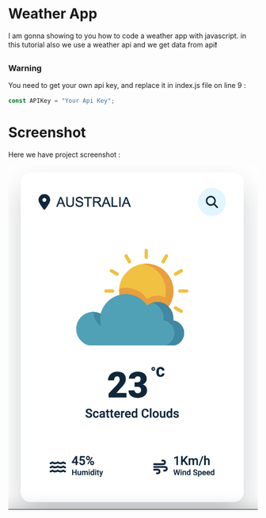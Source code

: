# Weather App

I am gonna showing to you how to code a weather app with javascript. in this tutorial also we use a weather api and we get data from api❗️

### Warning

You need to get your own api key, and replace it in index.js file on line 9 :

```javascript
const APIKey = "Your Api Key";
```

# Screenshot

Here we have project screenshot :

![screenshot](assets/WeatherApp.png)

